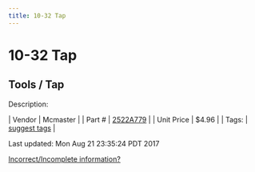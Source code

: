 ```yaml
---
title: 10-32 Tap
---
```


# 10-32 Tap
## Tools / Tap
Description: 	 

| Vendor | Mcmaster | 
| Part # | [2522A779](https://www.mcmaster.com/#2522A779) | 
| Unit Price | $4.96 | 
| Tags: | [suggest tags](https://docs.google.com/forms/d/e/1FAIpQLSeWyY8v3RgOty-MyWmh9U0iivNYN_molChYyS-0U-o-kOAv_g/viewform) | 

Last updated: Mon Aug 21 23:35:24 PDT 2017

 [Incorrect/Incomplete information?](https://docs.google.com/forms/d/e/1FAIpQLSeWyY8v3RgOty-MyWmh9U0iivNYN_molChYyS-0U-o-kOAv_g/viewform)